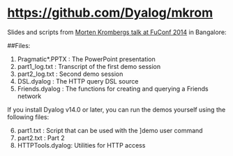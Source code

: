 https://github.com/Dyalog/mkrom
===============================

Slides and scripts from [Morten Krombergs talk at FuConf 2014](http://confengine.com/functional-conf-2014/proposal/436/pragmatic-functional-programming-using-dyalog) in Bangalore:

##Files:
1. Pragmatic*.PPTX : The PowerPoint presentation 
2. part1_log.txt   : Transcript of the first demo session 
3. part2_log.txt   : Second demo session 
4. DSL.dyalog      : The HTTP query DSL source
5. Friends.dyalog  : The functions for creating and querying a Friends network

If you install Dyalog v14.0 or later, you can run the demos yourself using the
following files:

6. part1.txt       : Script that can be used with the ]demo user command
7. part2.txt       : Part 2
8. HTTPTools.dyalog: Utilities for HTTP access


